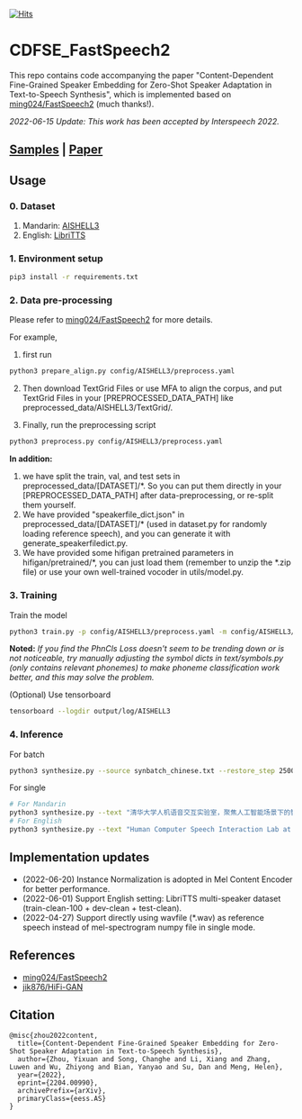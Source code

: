 [![Hits](https://hits.seeyoufarm.com/api/count/incr/badge.svg?url=https%3A%2F%2Fgithub.com%2FLabmem-Zhouyx%2FCDFSE_FastSpeech2&count_bg=%2379C83D&title_bg=%23555555&icon=&icon_color=%23E7E7E7&title=hits&edge_flat=false)](https://hits.seeyoufarm.com)


#  CDFSE_FastSpeech2
This repo contains code accompanying the paper "Content-Dependent Fine-Grained Speaker Embedding for Zero-Shot Speaker Adaptation in Text-to-Speech Synthesis", which is implemented based on [ming024/FastSpeech2](https://github.com/ming024/FastSpeech2) (much thanks!).

*2022-06-15 Update: This work has been accepted by Interspeech 2022.* 

## [Samples](https://thuhcsi.github.io/interspeech2022-cdfse-tts/) | [Paper](https://arxiv.org/abs/2204.00990)

## Usage

### 0. Dataset
 1. Mandarin: [AISHELL3](https://www.openslr.org/93/)
 2. English: [LibriTTS](http://www.openslr.org/60/) 

### 1. Environment setup
```bash
pip3 install -r requirements.txt
```

### 2. Data pre-processing
Please refer to [ming024/FastSpeech2](https://github.com/ming024/FastSpeech2)  for more details.

For example, 
1. first run
```bash
python3 prepare_align.py config/AISHELL3/preprocess.yaml
```
2. Then download TextGrid Files or use MFA to align the corpus, 
 and put TextGrid Files in your [PREPROCESSED_DATA_PATH] like preprocessed_data/AISHELL3/TextGrid/. 

3. Finally, run the preprocessing script 
```bash
python3 preprocess.py config/AISHELL3/preprocess.yaml
```
**In addition:**
 1. we have split the train, val, and test sets in preprocessed_data/[DATASET]/*. So you can put them directly in your [PREPROCESSED_DATA_PATH] after data-preprocessing, or re-split them yourself. 
 2. We have provided "speakerfile_dict.json" in preprocessed_data/[DATASET]/* (used in dataset.py for randomly loading reference speech), and you can generate it with generate_speakerfiledict.py.
 3. We have provided some hifigan pretrained parameters in hifigan/pretrained/*, you can just load them (remember to unzip the *.zip file) or use your own well-trained vocoder in utils/model.py.

### 3. Training
Train the model
```bash
python3 train.py -p config/AISHELL3/preprocess.yaml -m config/AISHELL3/model.yaml -t config/AISHELL3/train.yaml 
```
**Noted:** *If you find the PhnCls Loss doesn't seem to be trending down or is not noticeable, try manually adjusting the symbol dicts in text/symbols.py (only contains relevant phonemes) to make phoneme classification work better, and this may solve the problem.*

(Optional) Use tensorboard
```bash
tensorboard --logdir output/log/AISHELL3
```

### 4. Inference
For batch
```bash
python3 synthesize.py --source synbatch_chinese.txt --restore_step 250000 --mode batch -p config/AISHELL3/preprocess.yaml -m config/AISHELL3/model.yaml -t config/AISHELL3/train.yaml 
```
	
For single
```bash
# For Mandarin
python3 synthesize.py --text "清华大学人机语音交互实验室，聚焦人工智能场景下的智能语音交互技术研究。" --ref [REF_SPEECH_PATH.wav] --restore_step 250000 --mode single -p config/AISHELL3/preprocess.yaml -m config/AISHELL3/model.yaml -t config/AISHELL3/train.yaml 
# For English
python3 synthesize.py --text "Human Computer Speech Interaction Lab at Tsinghua University, targets artificial intelligence technologies for smart voice user interface." --ref [REF_SPEECH_PATH.wav] --restore_step 250000 --mode single -p config/LibriTTS/preprocess.yaml -m config/LibriTTS/model.yaml -t config/LibriTTS/train.yaml 
```


## Implementation updates
- (2022-06-20) Instance Normalization is adopted in Mel Content Encoder for better performance.
- (2022-06-01) Support English setting: LibriTTS multi-speaker dataset (train-clean-100 + dev-clean + test-clean).  
- (2022-04-27) Support directly using wavfile (*.wav) as reference speech instead of mel-spectrogram numpy file in single mode. 

## References

- [ming024/FastSpeech2](https://github.com/ming024/FastSpeech2)
- [jik876/HiFi-GAN](https://github.com/jik876/hifi-gan)
	
## Citation
```
@misc{zhou2022content,
  title={Content-Dependent Fine-Grained Speaker Embedding for Zero-Shot Speaker Adaptation in Text-to-Speech Synthesis}, 
  author={Zhou, Yixuan and Song, Changhe and Li, Xiang and Zhang, Luwen and Wu, Zhiyong and Bian, Yanyao and Su, Dan and Meng, Helen},
  year={2022},
  eprint={2204.00990},
  archivePrefix={arXiv},
  primaryClass={eess.AS}
}
```

